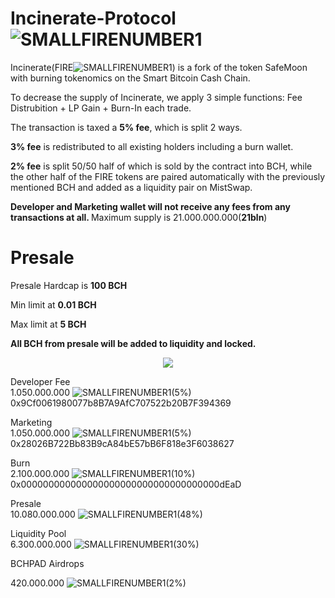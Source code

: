 # Incinerate-Protocol![SMALLFIRENUMBER1](https://user-images.githubusercontent.com/93559093/140784072-a80b980d-a2d1-4be9-b154-f7bf438a253a.png)
Incinerate(FIRE![SMALLFIRENUMBER1](https://user-images.githubusercontent.com/93559093/140784416-9abf8f37-2db0-4ce3-8f9b-c11f86bc8efb.png)) is a fork of the token SafeMoon with burning tokenomics on the Smart Bitcoin Cash Chain.

To decrease the supply of Incinerate, we apply 3 simple functions: Fee Distrubition + LP Gain + Burn-In each trade.

The transaction is taxed a <b>5% fee</b>, which is split 2 ways.

  <b>3% fee</b> is redistributed to all existing holders including a burn wallet.
  
  <b>2% fee</b> is split 50/50 half of which is sold by the contract into BCH, while the other half of the FIRE tokens are paired automatically with the previously mentioned BCH and added as a liquidity pair on MistSwap.

<b>Developer and Marketing wallet will not receive any fees from any transactions at all.
</b>
Maximum supply is 21.000.000.000(<b>21bln</b>)

# Presale 
Presale Hardcap is <b>100 BCH</b>

Min limit at  <b>0.01 BCH</b>

Max limit at <b>5 BCH</b>

<b>All BCH from presale will be added to liquidity and locked.
</b>
<p align="center">
<img src="https://user-images.githubusercontent.com/93559093/142059553-83cbd9b2-a11a-4cec-82ac-7685021e98fa.png">
</p>



  Developer Fee	        
  1.050.000.000 ![SMALLFIRENUMBER1](https://user-images.githubusercontent.com/93559093/140784416-9abf8f37-2db0-4ce3-8f9b-c11f86bc8efb.png)(5%)                    
  0x9Cf0061980077b8B7A9AfC707522b20B7F394369
  
  Marketing                     
  1.050.000.000 ![SMALLFIRENUMBER1](https://user-images.githubusercontent.com/93559093/140784416-9abf8f37-2db0-4ce3-8f9b-c11f86bc8efb.png)(5%)                  
  0x28026B722Bb83B9cA84bE57bB6F818e3F6038627
  
  Burn             	          
  2.100.000.000 ![SMALLFIRENUMBER1](https://user-images.githubusercontent.com/93559093/140784416-9abf8f37-2db0-4ce3-8f9b-c11f86bc8efb.png)(10%)                
  0x000000000000000000000000000000000000dEaD

  Presale	        
  10.080.000.000 ![SMALLFIRENUMBER1](https://user-images.githubusercontent.com/93559093/140784416-9abf8f37-2db0-4ce3-8f9b-c11f86bc8efb.png)(48%)                            
  
  
  Liquidity	Pool                          
  6.300.000.000 ![SMALLFIRENUMBER1](https://user-images.githubusercontent.com/93559093/140784416-9abf8f37-2db0-4ce3-8f9b-c11f86bc8efb.png)(30%)                             
  
  BCHPAD Airdrops
  
  420.000.000 ![SMALLFIRENUMBER1](https://user-images.githubusercontent.com/93559093/140784416-9abf8f37-2db0-4ce3-8f9b-c11f86bc8efb.png)(2%)
 
